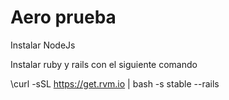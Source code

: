 Aero prueba
====
Instalar NodeJs

Instalar ruby y rails con el siguiente comando

\curl -sSL https://get.rvm.io | bash -s stable --rails



